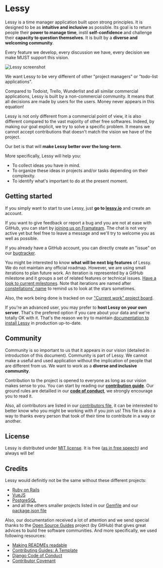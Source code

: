 # Lessy

Lessy is a time manager application built upon strong principles. It is
designed to be as **intuitive and inclusive** as possible. Its goal is to
return people their **power to manage time**, instil **self-confidence** and
challenge their **capacity to question themselves**. It is built by a **diverse
and welcoming community**.

Every feature we develop, every discussion we have, every decision we make MUST
support this vision.

![Lessy screenshot](./docs/screenshots/dashboard.png)

We want Lessy to be very different of other "project managers" or "todo-list
applications".

Compared to Todoist, Trello, Wunderlist and all similar commercial applications,
Lessy is built by a non-commercial community. It means that all decisions are
made by users for the users. Money never appears in this equation!

Lessy is not only different from a commercial point of view, it is also
different compared to the vast majority of other free softwares. Indeed, by
making our goal explicit, we try to solve a specific problem. It means we
cannot accept contributions that doesn't match the vision we have of the
project.

Our bet is that will **make Lessy better over the long-term**.

More specifically, Lessy will help you:

- To collect ideas you have in mind.
- To organize these ideas in projects and/or tasks depending on their
  complexity.
- To identify what's important to do at the present moment.

## Getting started

If you simply want to start to use Lessy, just **go to [lessy.io](https://lessy.io)**
and create an account.

If you want to give feedback or report a bug and you are not at ease with
GitHub, you can start by [joining us on Framateam](https://framateam.org/lessy).
The chat is not very active yet but feel free to leave a message and we'll try
to welcome you as well as possible.

If you already have a GitHub account, you can directly create an "issue" on our
[bugtracker](https://github.com/lessy-community/lessy/issues/).

You might be interested to know **what will be next big features** of Lessy. We
do not maintain any official roadmap. However, we are using small iterations to
plan future work. An iteration is represented by a GitHub milestone and it
groups a set of related features or technical issues. [Have a look to current
milestones](https://github.com/lessy-community/lessy/milestones). Note that
iterations are named after [constellations' name](https://en.wikipedia.org/wiki/88_modern_constellations)
to remind us to look at the stars sometimes.

Also, the work being done is tracked on our ["Current work" project board](https://github.com/lessy-community/lessy/projects/9).

If you're an advanced user, you may prefer to **host Lessy on your own server**.
That's the prefered option if you care about your data and we're totally OK
with it. That's the reason we try to maintain [documentation to install Lessy](https://github.com/lessy-community/lessy/blob/master/docs/production_environment.md)
in production up-to-date.

## Community

Community is so important to us that it appears in our vision (detailed in
introduction of this document). Community is part of Lessy. We cannot make a
useful and used application without the implication of people that are
different from us. We want to work as a **diverse and inclusive community**.

Contribution to the project is opened to everyone as long as our vision makes
sense to you. You can start by reading our **[contribution guide](CONTRIBUTING.md)**.
Our ground rules are detailled in our **[code of conduct](CODE_OF_CONDUCT.md)**,
we strongly encourage you to read it.

Also, all contributors are listed in our [contributors file](CONTRIBUTORS.md),
it can be interested to better know who you might be working with if you join
us! This file is also a way to thanks every person that took of their time to
contribute in a way or another.

## License

Lessy is distributed under [MIT license](https://opensource.org/licenses/MIT).
It is free ([as in free speech](https://en.wikipedia.org/wiki/Gratis_versus_libre))
and always will be!

## Credits

Lessy would definitly not be the same without these different projects:

- [Ruby on Rails](http://rubyonrails.org/)
- [VueJS](https://vuejs.org/)
- [PostgreSQL](https://www.postgresql.org/)
- and all the others smaller projects listed in our [Gemfile](Gemfile) and our
  [package.json file](client/package.json)

Also, our documentation received a lot of attention and we send special thanks
to the [Open Source Guides](https://opensource.guide/) project (by GitHub) that
gives great advices to build free software communities. And more specifically,
we used following resources:

- [Making READMEs readable](https://open-source-guide.18f.gov/making-readmes-readable/)
- [Contributing Guides: A Template](https://github.com/nayafia/contributing-template/blob/master/CONTRIBUTING-template.md)
- [Django Code of Conduct](https://www.djangoproject.com/conduct/enforcement-manual/)
- [Contributor Covenant](https://www.contributor-covenant.org/version/1/4/code-of-conduct.html)
